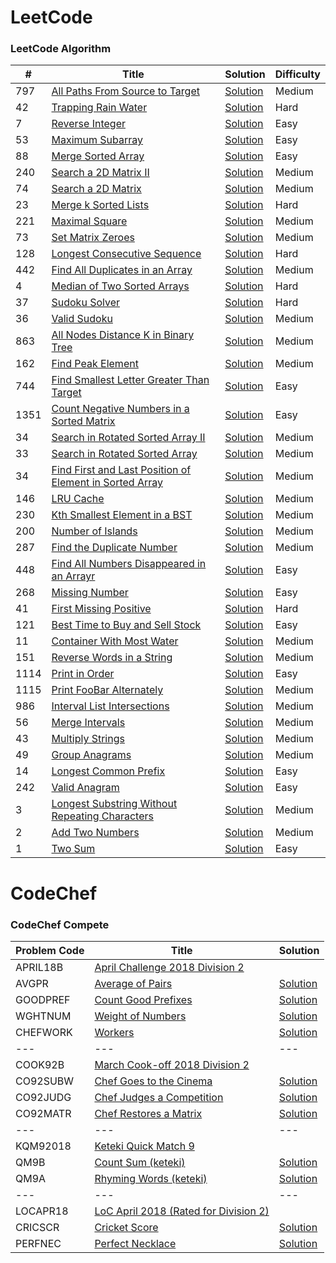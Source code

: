 LeetCode
========

### LeetCode Algorithm


| # | Title | Solution | Difficulty |
|---| ----- | -------- | ---------- |
|797|[All Paths From Source to Target](https://leetcode.com/problems/all-paths-from-source-to-target/) | [Solution](./src/main/java/com/leetcode/pankajmahato/algorithms/medium/_797_All_Paths_From_Source_to_Target.java)|Medium|
|42|[Trapping Rain Water](https://leetcode.com/problems/trapping-rain-water/) | [Solution](./src/main/java/com/leetcode/pankajmahato/algorithms/hard/_42_Trapping_Rain_Water.java)|Hard|
|7|[Reverse Integer](https://leetcode.com/problems/reverse-integer/) | [Solution](./src/main/java/com/leetcode/pankajmahato/algorithms/easy/_7_Reverse_Integer.java)|Easy|
|53|[Maximum Subarray](https://leetcode.com/problems/maximum-subarray/) | [Solution](./src/main/java/com/leetcode/pankajmahato/algorithms/easy/_53_Maximum_Subarray.java)|Easy|
|88|[Merge Sorted Array](https://leetcode.com/problems/merge-sorted-array/) | [Solution](./src/main/java/com/leetcode/pankajmahato/algorithms/easy/_88_Merge_Sorted_Array.java)|Easy|
|240|[Search a 2D Matrix II](https://leetcode.com/problems/search-a-2d-matrix-ii/) | [Solution](./src/main/java/com/leetcode/pankajmahato/algorithms/medium/_240_Search_a_2D_Matrix_II.java)|Medium|
|74|[Search a 2D Matrix](https://leetcode.com/problems/search-a-2d-matrix/) | [Solution](./src/main/java/com/leetcode/pankajmahato/algorithms/medium/_74_Search_a_2D_Matrix.java)|Medium|
|23|[Merge k Sorted Lists](https://leetcode.com/problems/merge-k-sorted-lists/) | [Solution](./src/main/java/com/leetcode/pankajmahato/algorithms/hard/_23_Merge_k_Sorted_Lists.java)|Hard|
|221|[Maximal Square](https://leetcode.com/problems/maximal-square/) | [Solution](./src/main/java/com/leetcode/pankajmahato/algorithms/medium/_221_Maximal_Square.java)|Medium|
|73|[Set Matrix Zeroes](https://leetcode.com/problems/set-matrix-zeroes/) | [Solution](./src/main/java/com/leetcode/pankajmahato/algorithms/medium/_73_Set_Matrix_Zeroes.java)|Medium|
|128|[Longest Consecutive Sequence](https://leetcode.com/problems/longest-consecutive-sequence/) | [Solution](./src/main/java/com/leetcode/pankajmahato/algorithms/hard/_128_Longest_Consecutive_Sequence.java)|Hard|
|442|[Find All Duplicates in an Array](https://leetcode.com/problems/find-all-duplicates-in-an-array/) | [Solution](./src/main/java/com/leetcode/pankajmahato/algorithms/medium/_442_Find_All_Duplicates_in_an_Array.java)|Medium|
|4|[Median of Two Sorted Arrays](https://leetcode.com/problems/median-of-two-sorted-arrays/) | [Solution](./src/main/java/com/leetcode/pankajmahato/algorithms/hard/_4_Median_of_Two_Sorted_Arrays.java)|Hard|
|37|[Sudoku Solver](https://leetcode.com/problems/sudoku-solver/) | [Solution](./src/main/java/com/leetcode/pankajmahato/algorithms/hard/_37_Sudoku_Solver.java)|Hard|
|36|[Valid Sudoku](https://leetcode.com/problems/valid-sudoku/) | [Solution](./src/main/java/com/leetcode/pankajmahato/algorithms/medium/_36_Valid_Sudoku.java)|Medium|
|863|[All Nodes Distance K in Binary Tree](https://leetcode.com/problems/all-nodes-distance-k-in-binary-tree/) | [Solution](./src/main/java/com/leetcode/pankajmahato/algorithms/medium/_863_All_Nodes_Distance_K_in_Binary_Tree.java)|Medium|
|162|[Find Peak Element](https://leetcode.com/problems/find-peak-element/) | [Solution](./src/main/java/com/leetcode/pankajmahato/algorithms/medium/_162_Find_Peak_Element.java)|Medium|
|744|[Find Smallest Letter Greater Than Target](https://leetcode.com/problems/find-smallest-letter-greater-than-target/) | [Solution](./src/main/java/com/leetcode/pankajmahato/algorithms/easy/_744_Find_Smallest_Letter_Greater_Than_Target.java)|Easy|
|1351|[Count Negative Numbers in a Sorted Matrix](https://leetcode.com/problems/count-negative-numbers-in-a-sorted-matrix/) | [Solution](./src/main/java/com/leetcode/pankajmahato/algorithms/easy/_1351_Count_Negative_Numbers_in_a_Sorted_Matrix.java)|Easy|
|34|[Search in Rotated Sorted Array II](https://leetcode.com/problems/search-in-rotated-sorted-array-ii/) | [Solution](./src/main/java/com/leetcode/pankajmahato/algorithms/medium/_81_Search_in_Rotated_Sorted_Array_II.java)|Medium|
|33|[Search in Rotated Sorted Array](https://leetcode.com/problems/search-in-rotated-sorted-array/) | [Solution](./src/main/java/com/leetcode/pankajmahato/algorithms/medium/_33_Search_in_Rotated_Sorted_Array.java)|Medium|
|34|[Find First and Last Position of Element in Sorted Array](https://leetcode.com/problems/find-first-and-last-position-of-element-in-sorted-array/) | [Solution](./src/main/java/com/leetcode/pankajmahato/algorithms/medium/_34_Find_First_and_Last_Position_of_Element_in_Sorted_Array.java)|Medium|
|146|[LRU Cache](https://leetcode.com/problems/lru-cache/) | [Solution](./src/main/java/com/leetcode/pankajmahato/algorithms/medium/_146_LRU_Cache.java)|Medium|
|230|[Kth Smallest Element in a BST](https://leetcode.com/problems/kth-smallest-element-in-a-bst/) | [Solution](./src/main/java/com/leetcode/pankajmahato/algorithms/medium/_230_Kth_Smallest_Element_in_a_BST.java)|Medium|
|200|[Number of Islands](https://leetcode.com/problems/number-of-islands/) | [Solution](./src/main/java/com/leetcode/pankajmahato/algorithms/medium/_200_Number_of_Islands.java)|Medium|
|287|[Find the Duplicate Number](https://leetcode.com/problems/find-the-duplicate-number/) | [Solution](./src/main/java/com/leetcode/pankajmahato/algorithms/medium/_287_Find_the_Number.java)|Medium|
|448|[Find All Numbers Disappeared in an Arrayr](https://leetcode.com/problems/find-all-numbers-disappeared-in-an-array/) | [Solution](./src/main/java/com/leetcode/pankajmahato/algorithms/easy/_448_Find_All_Numbers_Disappeared_in_an_Array.java)|Easy|
|268|[Missing Number](https://leetcode.com/problems/missing-number/) | [Solution](./src/main/java/com/leetcode/pankajmahato/algorithms/easy/_268_Missing_Number.java)|Easy|
|41|[First Missing Positive](https://leetcode.com/problems/first-missing-positive/) | [Solution](./src/main/java/com/leetcode/pankajmahato/algorithms/hard/_41_First_Missing_Positive.java)|Hard|
|121|[Best Time to Buy and Sell Stock](https://leetcode.com/problems/best-time-to-buy-and-sell-stock/) | [Solution](./src/main/java/com/leetcode/pankajmahato/algorithms/easy/_121_Best_Time_to_Buy_and_Sell_Stock.java)|Easy|
|11|[Container With Most Water](https://leetcode.com/problems/container-with-most-water/) | [Solution](./src/main/java/com/leetcode/pankajmahato/algorithms/medium/_11_Container_With_Most_Water.java)|Medium|
|151|[Reverse Words in a String](https://leetcode.com/problems/reverse-words-in-a-string/) | [Solution](./src/main/java/com/leetcode/pankajmahato/algorithms/medium/_151_Reverse_Words_in_a_String.java)|Medium|
|1114|[Print in Order](https://leetcode.com/problems/print-in-order/) | [Solution](./src/main/java/com/leetcode/pankajmahato/algorithms/easy/_1114_Print_in_Order.java)|Easy|
|1115|[Print FooBar Alternately](https://leetcode.com/problems/print-foobar-alternately/) | [Solution](./src/main/java/com/leetcode/pankajmahato/algorithms/medium/_1115_Print_FooBar_Alternately.java)|Medium|
|986|[Interval List Intersections](https://leetcode.com/problems/interval-list-intersections/) | [Solution](./src/main/java/com/leetcode/pankajmahato/algorithms/medium/_986_Interval_List_Intersections.java)|Medium|
|56|[Merge Intervals](https://leetcode.com/problems/merge-intervals/) | [Solution](./src/main/java/com/leetcode/pankajmahato/algorithms/medium/_56_Merge_Intervals.java)|Medium|
|43|[Multiply Strings](https://leetcode.com/problems/multiply-strings/) | [Solution](./src/main/java/com/leetcode/pankajmahato/algorithms/medium/_43_Multiply_Strings.java)|Medium|
|49|[Group Anagrams](https://leetcode.com/problems/group-anagrams/) | [Solution](./src/main/java/com/leetcode/pankajmahato/algorithms/medium/_49_Group_Anagrams.java)|Medium|
|14|[Longest Common Prefix](https://leetcode.com/problems/longest-common-prefix/) | [Solution](./src/main/java/com/leetcode/pankajmahato/algorithms/easy/_14_Longest_Common_Prefix.java)|Easy|
|242|[Valid Anagram](https://leetcode.com/problems/valid-anagram/) | [Solution](./src/main/java/com/leetcode/pankajmahato/algorithms/easy/_242_Valid_Anagram.java)|Easy|
|3|[Longest Substring Without Repeating Characters](https://leetcode.com/problems/longest-substring-without-repeating-characters/) | [Solution](./src/main/java/com/leetcode/pankajmahato/algorithms/medium/_3_Longest_Substring_Without_Repeating_Characters.java)|Medium|
|2|[Add Two Numbers](https://leetcode.com/problems/add-two-numbers/) | [Solution](./src/main/java/com/leetcode/pankajmahato/algorithms/medium/_2_Add_Two_Numbers.java)|Medium|
|1|[Two Sum](https://leetcode.com/problems/two-sum/) | [Solution](./src/main/java/com/leetcode/pankajmahato/algorithms/easy/_1_Two_Sum.java)|Easy|


CodeChef
========

### CodeChef Compete


|Problem Code | Title | Solution |
|---| ----- | -------- |
|APRIL18B|[April Challenge 2018 Division 2](https://www.codechef.com/APRIL18B) ||
|AVGPR|[Average of Pairs](https://www.codechef.com/APRIL18B/problems/AVGPR) | [Solution](src/main/java/com/codechef/pankajmahato/compete/april18b/AverageOfPairs.java)|
|GOODPREF|[Count Good Prefixes](https://www.codechef.com/APRIL18B/problems/GOODPREF) | [Solution](src/main/java/com/codechef/pankajmahato/compete/april18b/GoodPrefix.java)|
|WGHTNUM|[Weight of Numbers](https://www.codechef.com/APRIL18B/problems/WGHTNUM) | [Solution](src/main/java/com/codechef/pankajmahato/compete/april18b/WeightOfNumbers.java)|
|CHEFWORK|[Workers](https://www.codechef.com/APRIL18B/problems/CHEFWORK) | [Solution](src/main/java/com/codechef/pankajmahato/compete/april18b/Workers.java)|
|---|---|---|
|COOK92B|[March Cook-off 2018 Division 2](https://www.codechef.com/COOK92B) ||
|CO92SUBW|[Chef Goes to the Cinema](https://www.codechef.com/COOK92B/problems/CO92SUBW) | [Solution](src/main/java/com/codechef/pankajmahato/compete/cook92b/ChefCinema.java)|
|CO92JUDG|[Chef Judges a Competition](https://www.codechef.com/COOK92B/problems/CO92JUDG) | [Solution](src/main/java/com/codechef/pankajmahato/compete/cook92b/ChefJudge.java)|
|CO92MATR|[Chef Restores a Matrix](https://www.codechef.com/COOK92B/problems/CO92MATR) | [Solution](src/main/java/com/codechef/pankajmahato/compete/cook92b/ChefMatrix.java)|
|---|---|---|
|KQM92018|[Keteki Quick Match 9](https://www.codechef.com/KQM92018) ||
|QM9B|[Count Sum (keteki)](https://www.codechef.com/KQM92018/problems/QM9B) | [Solution](src/main/java/com/codechef/pankajmahato/compete/kqm92018/CountSum.java)|
|QM9A|[Rhyming Words (keteki)](https://www.codechef.com/KQM92018/problems/QM9A) | [Solution](src/main/java/com/codechef/pankajmahato/compete/kqm92018/RhymingWords.java)|
|---|---|---|
|LOCAPR18|[LoC April 2018 (Rated for Division 2)](https://www.codechef.com/LOCAPR18) ||
|CRICSCR|[Cricket Score](https://www.codechef.com/LOCAPR18/problems/CRICSCR) | [Solution](src/main/java/com/codechef/pankajmahato/compete/locapr18/CricketScore.java)|
|PERFNEC|[Perfect Necklace](https://www.codechef.com/LOCAPR18/problems/PERFNEC) | [Solution](src/main/java/com/codechef/pankajmahato/compete/locapr18/PerfectNecklace.java)|
